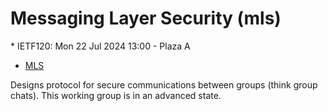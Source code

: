 # Messaging Layer Security (mls)
<IETFschedule>  * IETF120: Mon 22 Jul 2024 13:00 - Plaza A</IETFschedule>
* [MLS](https://datatracker.ietf.org/group/mls/about/)


Designs protocol for secure communications between groups (think group chats). This working group is in an advanced state.